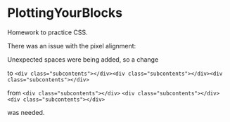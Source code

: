 # PlottingYourBlocks

Homework to practice CSS.

There was an issue with the pixel alignment:

Unexpected spaces were being added, so a change

to
`<div class="subcontents"></div><div class="subcontents"></div><div class="subcontents"></div>`

from 
`<div class="subcontents"></div>`
`<div class="subcontents"></div>`
`<div class="subcontents"></div>`

was needed.
